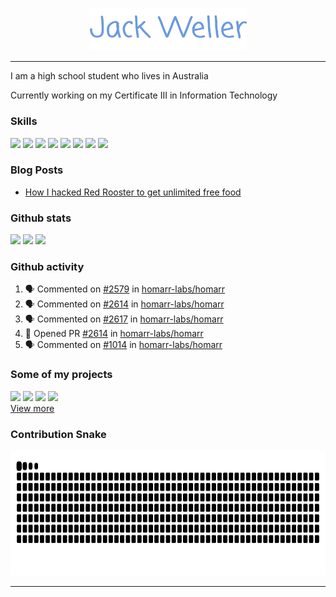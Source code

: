 <p align="center">
    <a href="https://www.jackweller.me/">
        <img src="title.png" width="50%" alt="Jack Weller"></a>
    </a>
</p>

---

I am a high school student who lives in Australia

Currently working on my Certificate III in Information Technology


### Skills

<img src="https://cdn.jsdelivr.net/gh/devicons/devicon@latest/icons/typescript/typescript-original.svg" width="10%"></a>
<img src="https://cdn.jsdelivr.net/gh/devicons/devicon@latest/icons/react/react-original.svg" width="10%"></a>
<img src="https://cdn.jsdelivr.net/gh/devicons/devicon@latest/icons/vitejs/vitejs-original.svg" width="10%"></a>
<img src="https://cdn.jsdelivr.net/gh/devicons/devicon@latest/icons/firebase/firebase-original.svg" width="10%"></a>
<img src="https://cdn.jsdelivr.net/gh/devicons/devicon@latest/icons/vscode/vscode-original.svg" width="10%"></a>
<img src="https://cdn.jsdelivr.net/gh/devicons/devicon@latest/icons/git/git-original.svg" width="10%"></a>
<img src="https://cdn.jsdelivr.net/gh/devicons/devicon@latest/icons/docker/docker-plain.svg" width="10%"></a>
<img src="https://cdn.jsdelivr.net/gh/devicons/devicon@latest/icons/ubuntu/ubuntu-original.svg" width="10%"></a>

    
### Blog Posts

<!-- BLOG-POST-LIST:START -->
- [How I hacked Red Rooster to get unlimited free food](https://www.jackweller.me/blog/redrooster/)
<!-- BLOG-POST-LIST:END -->


### Github stats

<img height=200 src="https://github-readme-stats.vercel.app/api?username=jackwellerreal&show_icons=true&hide_border=true&title_color=699ce2&text_color=f1f2f4&icon_color=699ce2&bg_color=0d131c"> <img height=200 src="https://github-readme-stats.vercel.app/api/top-langs/?username=jackwellerreal&layout=donut&show_icons=true&hide_border=true&title_color=699ce2&text_color=f1f2f4&icon_color=699ce2&bg_color=0d131c"> <img height=200 src="https://github-readme-stats.vercel.app/api/wakatime?layout=compact&username=jackwellerreal&show_icons=true&hide_border=true&title_color=699ce2&text_color=f1f2f4&icon_color=699ce2&bg_color=0d131c">


### Github activity

<!--START_SECTION:activity-->
1. 🗣 Commented on [#2579](https://github.com/homarr-labs/homarr/pull/2579#issuecomment-2731899511) in [homarr-labs/homarr](https://github.com/homarr-labs/homarr)
2. 🗣 Commented on [#2614](https://github.com/homarr-labs/homarr/pull/2614#issuecomment-2728277464) in [homarr-labs/homarr](https://github.com/homarr-labs/homarr)
3. 🗣 Commented on [#2617](https://github.com/homarr-labs/homarr/issues/2617#issuecomment-2727168261) in [homarr-labs/homarr](https://github.com/homarr-labs/homarr)
4. 💪 Opened PR [#2614](https://github.com/homarr-labs/homarr/pull/2614) in [homarr-labs/homarr](https://github.com/homarr-labs/homarr)
5. 🗣 Commented on [#1014](https://github.com/homarr-labs/homarr/issues/1014#issuecomment-2720906264) in [homarr-labs/homarr](https://github.com/homarr-labs/homarr)
<!--END_SECTION:activity-->

    
### Some of my projects

<a href="https://github.com/What-Question-Mark/chat"><img src="https://github-readme-stats.vercel.app/api/pin/?username=jackwellerreal&repo=chat&show_icons=true&hide_border=True&title_color=699ce2&text_color=f1f2f4&icon_color=699ce2&bg_color=0d131c"></a>
<a href="https://github.com/What-Question-Mark/campusroute"><img src="https://github-readme-stats.vercel.app/api/pin/?username=jackwellerreal&repo=campusroute&show_icons=true&hide_border=True&title_color=699ce2&text_color=f1f2f4&icon_color=699ce2&bg_color=0d131c"></a>
<a href="https://github.com/What-Question-Mark/konnect"><img src="https://github-readme-stats.vercel.app/api/pin/?username=jackwellerreal&repo=konnect&show_icons=true&hide_border=True&title_color=699ce2&text_color=f1f2f4&icon_color=699ce2&bg_color=0d131c"></a>
<a href="https://github.com/What-Question-Mark/nodejs-maze"><img src="https://github-readme-stats.vercel.app/api/pin/?username=jackwellerreal&repo=nodejs-maze&show_icons=true&hide_border=True&title_color=699ce2&text_color=f1f2f4&icon_color=699ce2&bg_color=0d131c"></a><br>
<a href="https://github.com/jackwellerreal?tab=repositories">View more</a>


### Contribution Snake

<img height=200 src="https://github.com/jackwellerreal/jackwellerreal/blob/output/snake-dark.svg">

---

